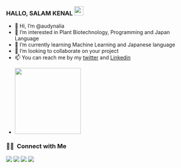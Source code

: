 ### HALLO, SALAM KENAL <img src="https://media.giphy.com/media/hvRJCLFzcasrR4ia7z/giphy.gif" width="25px">
- 👋 Hi, I’m @audynalia
- 👀 I’m interested in Plant Biotechnology, Programming and Japan Language
- 🌱 I’m currently learning Machine Learning and Japanese language
- 💞️ I’m looking to collaborate on your project
- 📫 You can reach me by my [twitter](https://twitter.com/39zelll) and [Linkedin](https://www.linkedin.com/in/audynalia-kogitans-1b1190217/)
- 
    <p align="left">
    <a href="https://github.com/audynalia">
      <img height="180em" src="https://github-readme-stats-eight-theta.vercel.app/api?username=audynalia&show_icons=true&theme=algolia&include_all_commits=true&count_private=true"/>
    </a>
    </p>
      
### 🤝🏻 &nbsp;Connect with Me

<a href="https://www.linkedin.com/in/audynalia-kogitans-1b1190217/"><img src="https://img.shields.io/badge/-Audynalia%20Kogitans-0077B5?style=flat&logo=Linkedin&logoColor=white"/></a>
<a href="mailto:audynalia48@gmail.com"><img src="https://img.shields.io/badge/-audynalia48@gmail.com-D14836?style=flat&logo=Gmail&logoColor=white"/></a>
<a href="https://www.instagram.com/audyna_.k/"><img src="https://img.shields.io/badge/-@audyna_.k-E4405F?style=flat&logo=Instagram&logoColor=white"/></a>
<a href="https://www.facebook.com/audynalia.evan/"><img src="https://img.shields.io/badge/-Audynalia KogiTanz-1877F2?style=flat&logo=Facebook&logoColor=white"/></a>
    
